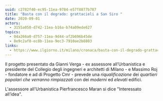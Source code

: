 ```yaml
---
uuid: c2782f40-ec95-11ea-9784-e57f8877b787
title: "Basta con il degrado: grattacieli a San Siro "
date: 2020-09-01
actors:
  - 3155a050-d742-11ea-b16a-b74a09ede627
topics:
  - 04a266a0-d757-11ea-9d44-af2b696b45de
  - 8e9c2af0-ec8b-11ea-9ec3-7910ae2b8803
links:
  - https://www.ilgiorno.it/milano/cronaca/basta-con-il-degrado-grattacieli-a-san-siro-1.5464703
---
```

Il progetto presentato da Gianni Verga - ex assessore all’Urbanistica e presidente del Collegio degli ingegneri e architetti di Milano - e Massimo Roj - fondatore e ad di Progetto Cmr - prevede una *riqualificazione* dei *quartieri popolari che verranno rimpiazzati* con dei *moderni* ed *elevati* edifici.

L'assessore all'Urbanistica Pierfrancesco Maran si dice "Interessato all’idea".